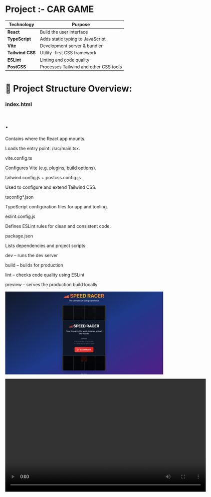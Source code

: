 
<h1>Project :- CAR GAME</h1>
  
</head>
<body>
  <table>
    <thead>
      <tr>
        <th>Technology</th>
        <th>Purpose</th>
      </tr>
    </thead>
    <tbody>
      <tr>
        <td><strong>React</strong></td>
        <td>Build the user interface</td>
      </tr>
      <tr>
        <td><strong>TypeScript</strong></td>
        <td>Adds static typing to JavaScript</td>
      </tr>
      <tr>
        <td><strong>Vite</strong></td>
        <td>Development server &amp; bundler</td>
      </tr>
      <tr>
        <td><strong>Tailwind CSS</strong></td>
        <td>Utility-first CSS framework</td>
      </tr>
      <tr>
        <td><strong>ESLint</strong></td>
        <td>Linting and code quality</td>
      </tr>
      <tr>
        <td><strong>PostCSS</strong></td>
        <td>Processes Tailwind and other CSS tools</td>
      </tr>
    </tbody>
  </table>

 <h1> 📁 Project Structure Overview:</h1>
 
<h3>index.html </h3>
<h1>.</h1>Contains  where the React app mounts.</h5>

Loads the entry point: /src/main.tsx.

vite.config.ts

Configures Vite (e.g. plugins, build options).

tailwind.config.js + postcss.config.js

Used to configure and extend Tailwind CSS.

tsconfig*.json

TypeScript configuration files for app and tooling.

eslint.config.js

Defines ESLint rules for clean and consistent code.

package.json

Lists dependencies and project scripts:

dev – runs the dev server

build – builds for production

lint – checks code quality using ESLint

preview – serves the production build locally


  <p><img align="center" src="https://github.com/prince221500/car-game/blob/main/sample/interface.png" /></p>

<video width="640" height="360" controls>
  <source src="https://github.com/prince221500/car-game/blob/main/sample/sample%20video.mov" type="video/quicktime">
  Your browser does not support the video tag.
</video>

